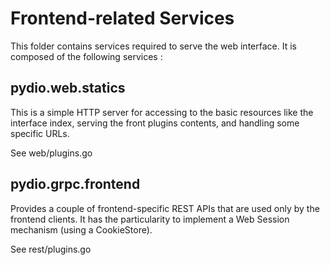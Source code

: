 # Frontend-related Services

This folder contains services required to serve the web interface. It is composed of the following services : 

## pydio.web.statics
This is a simple HTTP server for accessing to the basic resources like
the interface index, serving the front plugins contents, and handling some specific URLs.

See web/plugins.go

## pydio.grpc.frontend
Provides a couple of frontend-specific REST APIs that are used only by the frontend clients. 
It has the particularity to implement a Web Session mechanism (using a CookieStore).

See rest/plugins.go